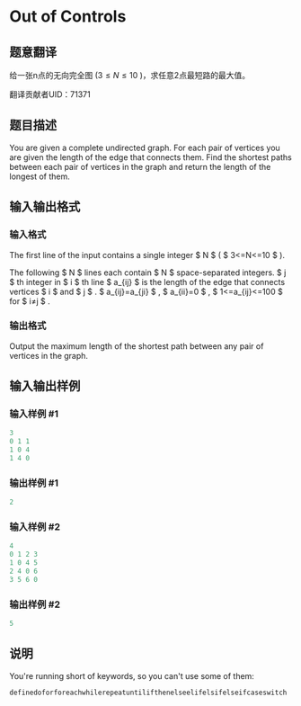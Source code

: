# Out of Controls

## 题意翻译

给一张n点的无向完全图 ($3≤N≤10$ )，求任意2点最短路的最大值。

翻译贡献者UID：71371

## 题目描述

You are given a complete undirected graph. For each pair of vertices you are given the length of the edge that connects them. Find the shortest paths between each pair of vertices in the graph and return the length of the longest of them.

## 输入输出格式

### 输入格式

The first line of the input contains a single integer $ N $ ( $ 3<=N<=10 $ ).

The following $ N $ lines each contain $ N $ space-separated integers. $ j $ th integer in $ i $ th line $ a_{ij} $ is the length of the edge that connects vertices $ i $ and $ j $ . $ a_{ij}=a_{ji} $ , $ a_{ii}=0 $ , $ 1<=a_{ij}<=100 $ for $ i≠j $ .

### 输出格式

Output the maximum length of the shortest path between any pair of vertices in the graph.

## 输入输出样例

### 输入样例 #1

```cpp
3
0 1 1
1 0 4
1 4 0

```
### 输出样例 #1

```cpp
2

```
### 输入样例 #2

```cpp
4
0 1 2 3
1 0 4 5
2 4 0 6
3 5 6 0

```
### 输出样例 #2

```cpp
5

```
## 说明

You're running short of keywords, so you can't use some of them:

`definedoforforeachwhilerepeatuntilifthenelseelifelsifelseifcaseswitch`

